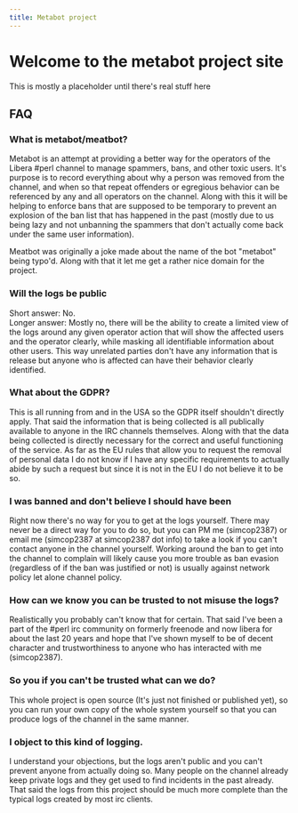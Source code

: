 ```yaml
---
title: Metabot project
---
```


# Welcome to the metabot project site

This is mostly a placeholder until there's real stuff here

## FAQ

### What is metabot/meatbot?  

Metabot is an attempt at providing a better way for the operators of the Libera #perl channel to manage spammers, bans, and other toxic users.  It's purpose is to record everything about why a person was removed from the channel, and when so that repeat offenders or egregious behavior can be referenced by any and all operators on the channel.  Along with this it will be helping to enforce bans that are supposed to be temporary to prevent an explosion of the ban list that has happened in the past (mostly due to us being lazy and not unbanning the spammers that don't actually come back under the same user information).

Meatbot was originally a joke made about the name of the bot "metabot" being typo'd.  Along with that it let me get a rather nice domain for the project.  

### Will the logs be public  
Short answer: No.  
Longer answer: Mostly no, there will be the ability to create a limited view of the logs around any given operator action that will show the affected users and the operator clearly, while masking all identifiable information about other users.  This way unrelated parties don't have any information that is release but anyone who is affected can have their behavior clearly identified.

### What about the GDPR?  
This is all running from and in the USA so the GDPR itself shouldn't directly apply.  That said the information that is being collected is all publically available to anyone in the IRC channels themselves.  Along with that the data being collected is directly necessary for the correct and useful functioning of the service.  As far as the EU rules that allow you to request the removal of personal data I do not know if I have any specific requirements to actually abide by such a request but since it is not in the EU I do not believe it to be so.

### I was banned and don't believe I should have been
Right now there's no way for you to get at the logs yourself.  There may never be a direct way for you to do so, but you can PM me (simcop2387) or email me (simcop2387 at simcop2387 dot info) to take a look if you can't contact anyone in the channel yourself.  Working around the ban to get into the channel to complain will likely cause you more trouble as ban evasion (regardless of if the ban was justified or not) is usually against network policy let alone channel policy.

### How can we know you can be trusted to not misuse the logs?
Realistically you probably can't know that for certain.  That said I've been a part of the #perl irc community on formerly freenode and now libera for about the last 20 years and hope that I've shown myself to be of decent character and trustworthiness to anyone who has interacted with me (simcop2387).

### So you if you can't be trusted what can we do?  
This whole project is open source (It's just not finished or published yet), so you can run your own copy of the whole system yourself so that you can produce logs of the channel in the same manner.

### I object to this kind of logging.  
I understand your objections, but the logs aren't public and you can't prevent anyone from actually doing so.  Many people on the channel already keep private logs and they get used to find incidents in the past already.  That said the logs from this project should be much more complete than the typical logs created by most irc clients. 
